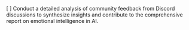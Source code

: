 [ ] Conduct a detailed analysis of community feedback from Discord discussions to synthesize insights and contribute to the comprehensive report on emotional intelligence in AI.